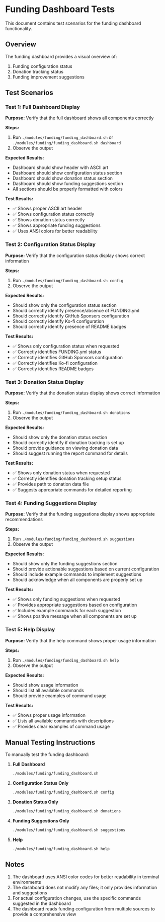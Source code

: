 # Funding Dashboard Tests

This document contains test scenarios for the funding dashboard functionality.

## Overview

The funding dashboard provides a visual overview of:
1. Funding configuration status
2. Donation tracking status
3. Funding improvement suggestions

## Test Scenarios

### Test 1: Full Dashboard Display

**Purpose:** Verify that the full dashboard shows all components correctly

**Steps:**
1. Run `./modules/funding/funding_dashboard.sh` or `./modules/funding/funding_dashboard.sh dashboard`
2. Observe the output

**Expected Results:**
- Dashboard should show header with ASCII art
- Dashboard should show configuration status section
- Dashboard should show donation status section
- Dashboard should show funding suggestions section
- All sections should be properly formatted with colors

**Test Results:**
- ✅ Shows proper ASCII art header
- ✅ Shows configuration status correctly
- ✅ Shows donation status correctly
- ✅ Shows appropriate funding suggestions
- ✅ Uses ANSI colors for better readability

### Test 2: Configuration Status Display

**Purpose:** Verify that the configuration status display shows correct information

**Steps:**
1. Run `./modules/funding/funding_dashboard.sh config`
2. Observe the output

**Expected Results:**
- Should show only the configuration status section
- Should correctly identify presence/absence of FUNDING.yml
- Should correctly identify GitHub Sponsors configuration
- Should correctly identify Ko-fi configuration
- Should correctly identify presence of README badges

**Test Results:**
- ✅ Shows only configuration status when requested
- ✅ Correctly identifies FUNDING.yml status
- ✅ Correctly identifies GitHub Sponsors configuration
- ✅ Correctly identifies Ko-fi configuration
- ✅ Correctly identifies README badges

### Test 3: Donation Status Display

**Purpose:** Verify that the donation status display shows correct information

**Steps:**
1. Run `./modules/funding/funding_dashboard.sh donations`
2. Observe the output

**Expected Results:**
- Should show only the donation status section
- Should correctly identify if donation tracking is set up
- Should provide guidance on viewing donation data
- Should suggest running the report command for details

**Test Results:**
- ✅ Shows only donation status when requested
- ✅ Correctly identifies donation tracking setup status
- ✅ Provides path to donation data file
- ✅ Suggests appropriate commands for detailed reporting

### Test 4: Funding Suggestions Display

**Purpose:** Verify that the funding suggestions display shows appropriate recommendations

**Steps:**
1. Run `./modules/funding/funding_dashboard.sh suggestions`
2. Observe the output

**Expected Results:**
- Should show only the funding suggestions section
- Should provide actionable suggestions based on current configuration
- Should include example commands to implement suggestions
- Should acknowledge when all components are properly set up

**Test Results:**
- ✅ Shows only funding suggestions when requested
- ✅ Provides appropriate suggestions based on configuration
- ✅ Includes example commands for each suggestion
- ✅ Shows positive message when all components are set up

### Test 5: Help Display

**Purpose:** Verify that the help command shows proper usage information

**Steps:**
1. Run `./modules/funding/funding_dashboard.sh help`
2. Observe the output

**Expected Results:**
- Should show usage information
- Should list all available commands
- Should provide examples of command usage

**Test Results:**
- ✅ Shows proper usage information
- ✅ Lists all available commands with descriptions
- ✅ Provides clear examples of command usage

## Manual Testing Instructions

To manually test the funding dashboard:

1. **Full Dashboard**
   ```bash
   ./modules/funding/funding_dashboard.sh
   ```

2. **Configuration Status Only**
   ```bash
   ./modules/funding/funding_dashboard.sh config
   ```

3. **Donation Status Only**
   ```bash
   ./modules/funding/funding_dashboard.sh donations
   ```

4. **Funding Suggestions Only**
   ```bash
   ./modules/funding/funding_dashboard.sh suggestions
   ```

5. **Help**
   ```bash
   ./modules/funding/funding_dashboard.sh help
   ```

## Notes

1. The dashboard uses ANSI color codes for better readability in terminal environments
2. The dashboard does not modify any files; it only provides information and suggestions
3. For actual configuration changes, use the specific commands suggested in the dashboard
4. The dashboard reads funding configuration from multiple sources to provide a comprehensive view